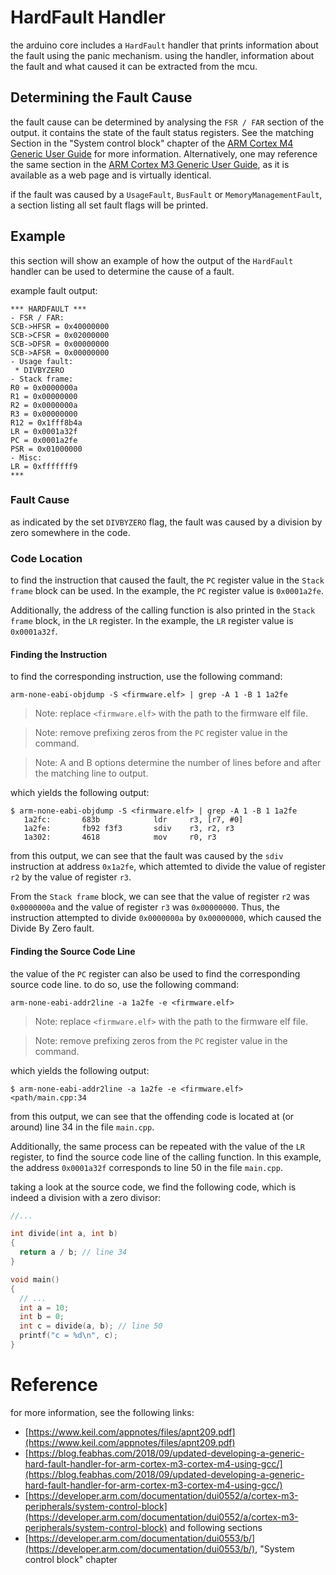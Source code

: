 # HardFault Handler

the arduino core includes a `HardFault` handler that prints information about the fault using the panic mechanism.
using the handler, information about the fault and what caused it can be extracted from the mcu.

## Determining the Fault Cause

the fault cause can be determined by analysing the `FSR / FAR` section of the output.
it contains the state of the fault status registers.
See the matching Section in the "System control block" chapter of the [ARM Cortex M4 Generic User Guide](https://developer.arm.com/documentation/dui0553/b/) for more information.
Alternatively, one may reference the same section in the [ARM Cortex M3 Generic User Guide](https://developer.arm.com/documentation/dui0552/a/cortex-m3-peripherals/system-control-block), as it is available as a web page and is virtually identical.

if the fault was caused by a `UsageFault`, `BusFault` or `MemoryManagementFault`, a section listing all set fault flags will be printed.

## Example

this section will show an example of how the output of the `HardFault` handler can be used to determine the cause of a fault.

example fault output:

```
*** HARDFAULT ***
- FSR / FAR:
SCB->HFSR = 0x40000000
SCB->CFSR = 0x02000000
SCB->DFSR = 0x00000000
SCB->AFSR = 0x00000000
- Usage fault:
 * DIVBYZERO
- Stack frame:
R0 = 0x0000000a
R1 = 0x00000000
R2 = 0x0000000a
R3 = 0x00000000
R12 = 0x1fff8b4a
LR = 0x0001a32f
PC = 0x0001a2fe
PSR = 0x01000000
- Misc:
LR = 0xfffffff9
***
```

### Fault Cause

as indicated by the set `DIVBYZERO` flag, the fault was caused by a division by zero somewhere in the code.

### Code Location

to find the instruction that caused the fault, the `PC` register value in the `Stack frame` block can be used.
In the example, the `PC` register value is `0x0001a2fe`.

Additionally, the address of the calling function is also printed in the `Stack frame` block, in the `LR` register.
In the example, the `LR` register value is `0x0001a32f`.

#### Finding the Instruction

to find the corresponding instruction, use the following command:

```
arm-none-eabi-objdump -S <firmware.elf> | grep -A 1 -B 1 1a2fe
```

> Note: replace `<firmware.elf>` with the path to the firmware elf file.

> Note: remove prefixing zeros from the `PC` register value in the command.

> Note: A and B options determine the number of lines before and after the matching line to output.

which yields the following output:

```
$ arm-none-eabi-objdump -S <firmware.elf> | grep -A 1 -B 1 1a2fe
   1a2fc:       683b            ldr     r3, [r7, #0]
   1a2fe:       fb92 f3f3       sdiv    r3, r2, r3
   1a302:       4618            mov     r0, r3
```

from this output, we can see that the fault was caused by the `sdiv` instruction at address `0x1a2fe`, which attemted to divide the value of register `r2` by the value of register `r3`.

From the `Stack frame` block, we can see that the value of register `r2` was `0x0000000a` and the value of register `r3` was `0x00000000`.
Thus, the instruction attempted to divide `0x0000000a` by `0x00000000`, which caused the Divide By Zero fault.

#### Finding the Source Code Line

the value of the `PC` register can also be used to find the corresponding source code line.
to do so, use the following command:

```
arm-none-eabi-addr2line -a 1a2fe -e <firmware.elf>
```

> Note: replace `<firmware.elf>` with the path to the firmware elf file.

> Note: remove prefixing zeros from the `PC` register value in the command.

which yields the following output:

```
$ arm-none-eabi-addr2line -a 1a2fe -e <firmware.elf>
<path/main.cpp:34
```

from this output, we can see that the offending code is located at (or around) line 34 in the file `main.cpp`.

Additionally, the same process can be repeated with the value of the `LR` register, to find the source code line of the calling function.
In this example, the address `0x0001a32f` corresponds to line 50 in the file `main.cpp`.

taking a look at the source code, we find the following code, which is indeed a division with a zero divisor:

```cpp
//...

int divide(int a, int b)
{
  return a / b; // line 34
}

void main()
{
  // ...
  int a = 10;
  int b = 0;
  int c = divide(a, b); // line 50
  printf("c = %d\n", c);
}
```

# Reference

for more information, see the following links:

- [https://www.keil.com/appnotes/files/apnt209.pdf](https://www.keil.com/appnotes/files/apnt209.pdf)
- [https://blog.feabhas.com/2018/09/updated-developing-a-generic-hard-fault-handler-for-arm-cortex-m3-cortex-m4-using-gcc/](https://blog.feabhas.com/2018/09/updated-developing-a-generic-hard-fault-handler-for-arm-cortex-m3-cortex-m4-using-gcc/)
- [https://developer.arm.com/documentation/dui0552/a/cortex-m3-peripherals/system-control-block](https://developer.arm.com/documentation/dui0552/a/cortex-m3-peripherals/system-control-block) and following sections
- [https://developer.arm.com/documentation/dui0553/b/](https://developer.arm.com/documentation/dui0553/b/), "System control block" chapter
